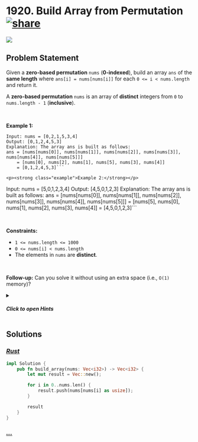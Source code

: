 # 1920. Build Array from Permutation [![share]](https://leetcode.com/problems/build-array-from-permutation/)

![][easy]

## Problem Statement

<p>Given a <strong>zero-based permutation</strong> <code>nums</code> (<strong>0-indexed</strong>), build an array <code>ans</code> of the <strong>same length</strong> where <code>ans[i] = nums[nums[i]]</code> for each <code>0 &lt;= i &lt; nums.length</code> and return it.</p>
<p>A <strong>zero-based permutation</strong> <code>nums</code> is an array of <strong>distinct</strong> integers from <code>0</code> to <code>nums.length - 1</code> (<strong>inclusive</strong>).</p>
<p> </p>
<p><strong class="example">Example 1:</strong></p>

````
Input: nums = [0,2,1,5,3,4]
Output: [0,1,2,4,5,3]
Explanation: The array ans is built as follows:
ans = [nums[nums[0]], nums[nums[1]], nums[nums[2]], nums[nums[3]], nums[nums[4]], nums[nums[5]]]
    = [nums[0], nums[2], nums[1], nums[5], nums[3], nums[4]]
    = [0,1,2,4,5,3]```

<p><strong class="example">Example 2:</strong></p>

````

Input: nums = [5,0,1,2,3,4]
Output: [4,5,0,1,2,3]
Explanation: The array ans is built as follows:
ans = [nums[nums[0]], nums[nums[1]], nums[nums[2]], nums[nums[3]], nums[nums[4]], nums[nums[5]]]
= [nums[5], nums[0], nums[1], nums[2], nums[3], nums[4]]
= [4,5,0,1,2,3]```

<p> </p>
<p><strong>Constraints:</strong></p>
<ul>
<li><code>1 &lt;= nums.length &lt;= 1000</code></li>
<li><code>0 &lt;= nums[i] &lt; nums.length</code></li>
<li>The elements in <code>nums</code> are <strong>distinct</strong>.</li>
</ul>
<p> </p>
<p><strong>Follow-up:</strong> Can you solve it without using an extra space (i.e., <code>O(1)</code> memory)?</p>

<details>
<summary>

#### _Click to open Hints_

</summary>

- Just apply what's said in the statement.
- Notice that you can't apply it on the same array directly since some elements will change after application

</details>

## Solutions

### [_Rust_](build_array_from_permutation.rs)

```rs [Rust]
impl Solution {
    pub fn build_array(nums: Vec<i32>) -> Vec<i32> {
        let mut result = Vec::new();

        for i in 0..nums.len() {
            result.push(nums[nums[i] as usize]);
        }

        result
    }
}

```

### [_..._]()

```

```

<!----------------------------------{ link }--------------------------------->

[share]: https://graph.org/file/3ea5234dda646b71c574a.png
[easy]: https://img.shields.io/badge/Difficulty-Easy-bright.svg
[medium]: https://img.shields.io/badge/Difficulty-Medium-yellow.svg
[hard]: https://img.shields.io/badge/Difficulty-Hard-red.svg
